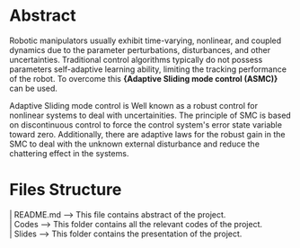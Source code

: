 # Abstract

  <p>Robotic manipulators usually exhibit time-varying, nonlinear, and coupled dynamics due to the parameter perturbations, disturbances, and other uncertainties. Traditional control algorithms typically do not possess parameters self-adaptive learning ability, limiting the tracking performance of the robot. To overcome this <b>{Adaptive Sliding mode control (ASMC)}</b> can be used.</p>
  <p>  Adaptive Sliding mode control is Well known as a robust control for nonlinear systems to deal with uncertainities. The principle of SMC is based on discontinuous control to force the control system's error state variable toward zero. Additionally, there are adaptive laws for the robust gain in the SMC to deal with the unknown external disturbance and reduce the chattering effect in the systems.</p>

# Files Structure
  | README.md --> This file contains abstract of the project.<br>
  | Codes  --> This folder contains all the relevant codes of the project.<br>
  | Slides --> This folder contains the presentation of the project.
